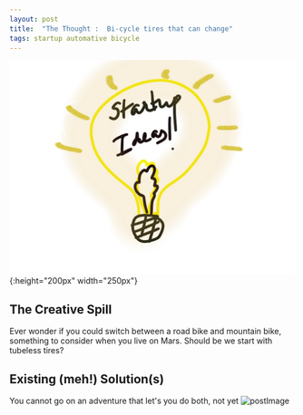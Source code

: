 ```yaml
---
layout: post
title:  "The Thought :  Bi-cycle tires that can change"
tags: startup automative bicycle
---
```

![postImage](/public/img/logo.jpg){:height="200px" width="250px"}
<!-- ![postImage](/public/img/logo.jpg){:.foo} --> 

## The Creative Spill
Ever wonder if you could switch between a road bike and mountain bike, something to consider when you live on Mars.
Should be we start with tubeless tires?
## Existing (meh!) Solution(s)
You cannot go on an adventure that let's you do both, not yet
![postImage](https://www.sportivecyclist.com/wp-content/uploads/hybrid-vs-road-bike.jpg)
